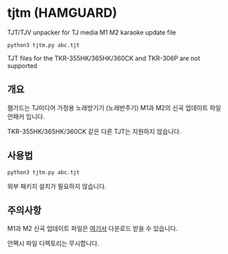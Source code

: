 # tjtm (HAMGUARD)
TJT/TJV unpacker for TJ media M1 M2 karaoke update file
<pre><code>python3 tjtm.py abc.tjt</code></pre>
TJT files for the TKR-355HK/365HK/360CK and TKR-306P are not supported

## 개요
햄가드는 TJ미디어 가정용 노래방기기 (노래반주기) M1과 M2의 신곡 업데이트 파일 언패커 입니다.

TKR-355HK/365HK/360CK 같은 다른 TJT는 지원하지 않습니다.

## 사용법
<pre><code>python3 tjtm.py abc.tjt</code></pre>
외부 패키지 설치가 필요하지 않습니다.
## 주의사항 
M1과 M2 신곡 업데이트 파일은 [여기서](https://newsong.tjmedia.com/asp/m1m2/main.asp) 다운로드 받을 수 있습니다.

언팩시 파일 디렉토리는 무시합니다.
